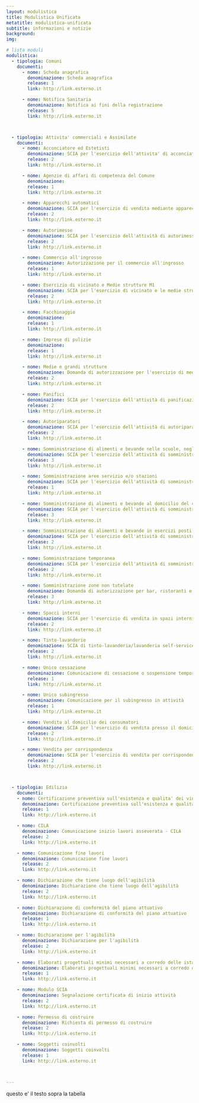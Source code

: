 ```yaml
---
layout: modulistica
title: Modulistica Unificata
metatitle: modulistica-unificata
subtitle: informazioni e notizie
background:
img:

# lista moduli
modulistica:
  - tipologia: Comuni
    documenti:
      - nome: Scheda anagrafica
        denominazione: Scheda anagrafica
        release: 1
        link: http://link.esterno.it

      - nome: Notifica Sanitaria
        denominazione: Notifica ai fini della registrazione
        release: 5
        link: http://link.esterno.it



  - tipologia: Attivita' commerciali e Assimilate
    documenti:
      - nome: Acconciatore ed Estetisti
        denominazione: SCIA per l'esercizio dell'attivita' di acconciatore e/o estetista
        release: 2
        link: http://link.esterno.it

      - nome: Agenzie di affari di competenza del Comune
        denominazione:
        release: 1
        link: http://link.esterno.it   

      - nome: Apparecchi automatici
        denominazione: SCIA per l'esercizio di vendita mediante apparecchi automatici in altri esercizi commerciali già abilitati o in altre strutture e/o su area pubblica
        release: 2
        link: http://link.esterno.it

      - nome: Autorimesse
        denominazione: SCIA per l'esercizio dell'attività di autorimessa
        release: 2
        link: http://link.esterno.it  

      - nome: Commercio all'ingrosso
        denominazione: Autorizzazione per il commercio all'ingrosso
        release: 1
        link: http://link.esterno.it

      - nome: Esercizio di vicinato e Medie strutture M1
        denominazione: SCIA per l'esercizio di vicinato e le medie strutture inferiori M1
        release: 2
        link: http://link.esterno.it

      - nome: Facchinaggio
        denominazione:
        release: 1
        link: http://link.esterno.it  

      - nome: Imprese di pulizie
        denominazione:
        release: 1
        link: http://link.esterno.it

      - nome: Medie e grandi strutture
        denominazione: Domanda di autorizzazione per l'esercizio di media (media intermedia M2 2 media superiore M3) o grande struttura di vendita
        release: 2
        link: http://link.esterno.it

      - nome: Panifici
        denominazione: SCIA per l'esercizio dell'attività di panificazione
        release: 2
        link: http://link.esterno.it

      - nome: Autoriparatori
        denominazione: SCIA per l'esercizio dell'attività di autoriparatore
        release: 2
        link: http://link.esterno.it

      - nome: Somministrazione di alimenti e bevande nelle scuole, negli ospedali, nelle comunità religiose, in stabilimenti militari o nei mezzi di trasporto pubblico
        denominazione: SCIA per l'esercizio dell'attività di somministrazione di alimenti e bevande nelle scuole, negli ospedali, nelle comunità religiose, in stabilimenti militari o nei mezzi di trasporto pubblico
        release: 3
        link: http://link.esterno.it

      - nome: Somministrazione aree servizio e/o stazioni
        denominazione: SCIA per l'esercizio dell'attività di somministrazione alimenti e bevande in aree di servizio e/o stazioni
        release: 1
        link: http://link.esterno.it

      - nome: Somministrazione di alimenti e bevande al domicilio del consumatore
        denominazione: SCIA per l'esercizio dell'attività di somministrazione di alimenti e bevande al domicilio del consumatore
        release: 3
        link: http://link.esterno.it

      - nome: Somministrazione di alimenti e bevande in esercizi posti nelle aree di servizio e/o nelle stazioni
        denominazione: SCIA per l'esercizio dell'attività di somministrazione di alimenti e bevande in esercizi posti nelle aree di servizio e/o nelle stazioni
        release: 2
        link: http://link.esterno.it

      - nome: Somministrazione temporanea
        denominazione: SCIA per l'esercizio dell'attività di somministrazione temporanea di alimenti e bevande
        release: 2
        link: http://link.esterno.it

      - nome: Somministrazione zone non tutelate
        denominazione: Domanda di autorizzazione per bar, ristoranti e altri esercizi di somministrazione di alimenti e bevande (Zone non tutelate)
        release: 3
        link: http://link.esterno.it

      - nome: Spacci interni
        denominazione: SCIA per l'esercizio di vendita in spazi interni (esercizio commerciale in locale non aperto al pubblico)
        release: 2
        link: http://link.esterno.it

      - nome: Tinto-lavanderie
        denominazione: SCIA di tinto-lavanderia/lavanderia self-service a gettoni
        release: 2
        link: http://link.esterno.it

      - nome: Unico cessazione
        denominazione: Comunicazione di cessazione o sospensione temporanea di attività
        release: 1
        link: http://link.esterno.it

      - nome: Unico subingresso
        denominazione: Comunicazione per il subingresso in attività
        release: 1
        link: http://link.esterno.it

      - nome: Vendita al domicilio dei consumatori
        denominazione: SCIA per l'esercizio di vendita presso il domicilio dei consumatori
        release: 2
        link: http://link.esterno.it  

      - nome: Vendita per corrispondenza
        denominazione: SCIA per l'esercizio di vendita per corrispondenza, televisione e altri sistemi di comunicazione, compreso il commercio on line
        release: 2
        link: http://link.esterno.it



  - tipologia: Edilizia
    documenti:
    - nome: Certificazione preventiva sull'esistenza e qualita' dei vincoli
      denominazione: Certificazione preventiva sull'esistenza e qualita' dei vincoli
      release: 1
      link: http://link.esterno.it

    - nome: CILA
      denominazione: Comunicazione inizio lavori asseverata - CILA
      release: 2
      link: http://link.esterno.it

    - nome: Comunicazione fine lavori
      denominazione: Comunicazione fine lavori
      release: 2
      link: http://link.esterno.it

    - nome: Dichiarazione che tiene luogo dell'agibilità
      denominazione: Dichiarazione che tiene luogo dell'agibilità
      release: 2
      link: http://link.esterno.it

    - nome: Dichiarazione di conformità del piano attuativo
      denominazione: Dichiarazione di conformità del piano attuativo
      release: 1
      link: http://link.esterno.it

    - nome: Dichiarazione per l'agibilità
      denominazione: Dichiarazione per l'agibilità
      release: 2
      link: http://link.esterno.it

    - nome: Elaborati progettuali minimi necessari a corredo delle istanze per i titoli abitativi
      denominazione: Elaborati progettuali minimi necessari a corredo delle istanze di Permesso di costruire e di SCIA
      release: 1
      link: http://link.esterno.it

    - nome: Modulo SCIA
      denominazione: Segnalazione certificata di inizio attività
      release: 2
      link: http://link.esterno.it  

    - nome: Permesso di costruire
      denominazione: Richiesta di permesso di costruire
      release: 2
      link: http://link.esterno.it

    - nome: Soggetti coinvolti
      denominazione: Soggetti coinvolti
      release: 1
      link: http://link.esterno.it



---
```


questo e' il testo sopra la tabella
